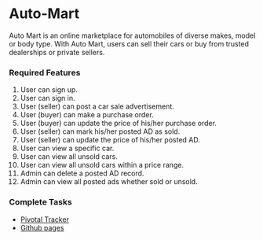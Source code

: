 # Auto-Mart
Auto Mart is an online marketplace for automobiles of diverse makes, model or body type. With Auto Mart, users can sell their cars or buy from trusted dealerships or private sellers.


### Required Features
1. User can sign up.
2. User can sign in.
3. User (seller) can post a car sale advertisement.
4. User (buyer) can make a purchase order.
5. User (buyer) can update the price of his/her purchase order.
6. User (seller) can mark his/her posted AD as sold.
7. User (seller) can update the price of his/her posted AD.
8. User can view a specific car.
9. User can view all unsold cars.
10. User can view all unsold cars within a price range.
11. Admin can delete a posted AD record.
12. Admin can view all posted ads whether sold or unsold.


### Complete Tasks

- [Pivotal Tracker](https://www.pivotaltracker.com/n/projects/2346959)
- [Github pages](https://nonsoamadi10.github.io/Auto-Mart/)



